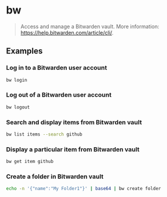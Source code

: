 # bw

> Access and manage a Bitwarden vault. More information: <https://help.bitwarden.com/article/cli/>.

## Examples

### Log in to a Bitwarden user account

```bash
bw login
```

### Log out of a Bitwarden user account

```bash
bw logout
```

### Search and display items from Bitwarden vault

```bash
bw list items --search github
```

### Display a particular item from Bitwarden vault

```bash
bw get item github
```

### Create a folder in Bitwarden vault

```bash
echo -n '{"name":"My Folder1"}' | base64 | bw create folder
```
